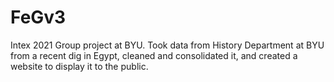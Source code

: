 # FeGv3
Intex 2021 Group project at BYU.
Took data from History Department at BYU from a recent dig in Egypt, cleaned and consolidated it, and created a website to display it to the public.
